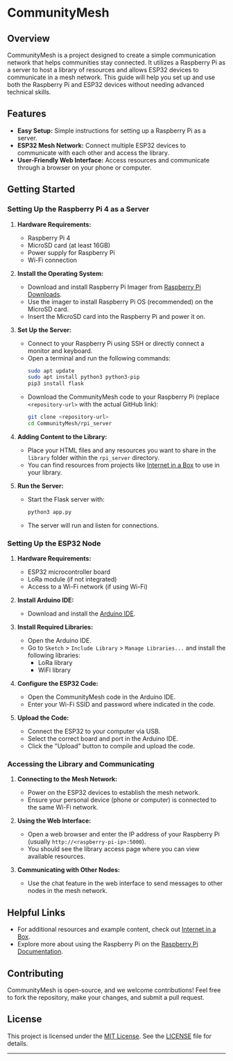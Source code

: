 # CommunityMesh

## Overview

CommunityMesh is a project designed to create a simple communication network that helps communities stay connected. It utilizes a Raspberry Pi as a server to host a library of resources and allows ESP32 devices to communicate in a mesh network. This guide will help you set up and use both the Raspberry Pi and ESP32 devices without needing advanced technical skills.

## Features

- **Easy Setup:** Simple instructions for setting up a Raspberry Pi as a server.
- **ESP32 Mesh Network:** Connect multiple ESP32 devices to communicate with each other and access the library.
- **User-Friendly Web Interface:** Access resources and communicate through a browser on your phone or computer.

## Getting Started

### Setting Up the Raspberry Pi 4 as a Server

1. **Hardware Requirements:**
   - Raspberry Pi 4
   - MicroSD card (at least 16GB)
   - Power supply for Raspberry Pi
   - Wi-Fi connection

2. **Install the Operating System:**
   - Download and install Raspberry Pi Imager from [Raspberry Pi Downloads](https://www.raspberrypi.com/software/).
   - Use the imager to install Raspberry Pi OS (recommended) on the MicroSD card.
   - Insert the MicroSD card into the Raspberry Pi and power it on.

3. **Set Up the Server:**
   - Connect to your Raspberry Pi using SSH or directly connect a monitor and keyboard.
   - Open a terminal and run the following commands:
     ```bash
     sudo apt update
     sudo apt install python3 python3-pip
     pip3 install flask
     ```
   - Download the CommunityMesh code to your Raspberry Pi (replace `<repository-url>` with the actual GitHub link):
     ```bash
     git clone <repository-url>
     cd CommunityMesh/rpi_server
     ```

4. **Adding Content to the Library:**
   - Place your HTML files and any resources you want to share in the `library` folder within the `rpi_server` directory.
   - You can find resources from projects like [Internet in a Box](https://internet-in-a-box.org/) to use in your library.

5. **Run the Server:**
   - Start the Flask server with:
     ```bash
     python3 app.py
     ```
   - The server will run and listen for connections.

### Setting Up the ESP32 Node

1. **Hardware Requirements:**
   - ESP32 microcontroller board
   - LoRa module (if not integrated)
   - Access to a Wi-Fi network (if using Wi-Fi)

2. **Install Arduino IDE:**
   - Download and install the [Arduino IDE](https://www.arduino.cc/en/software).

3. **Install Required Libraries:**
   - Open the Arduino IDE.
   - Go to `Sketch` > `Include Library` > `Manage Libraries...` and install the following libraries:
     - LoRa library
     - WiFi library

4. **Configure the ESP32 Code:**
   - Open the CommunityMesh code in the Arduino IDE.
   - Enter your Wi-Fi SSID and password where indicated in the code.

5. **Upload the Code:**
   - Connect the ESP32 to your computer via USB.
   - Select the correct board and port in the Arduino IDE.
   - Click the "Upload" button to compile and upload the code.

### Accessing the Library and Communicating

1. **Connecting to the Mesh Network:**
   - Power on the ESP32 devices to establish the mesh network.
   - Ensure your personal device (phone or computer) is connected to the same Wi-Fi network.

2. **Using the Web Interface:**
   - Open a web browser and enter the IP address of your Raspberry Pi (usually `http://<raspberry-pi-ip>:5000`).
   - You should see the library access page where you can view available resources.

3. **Communicating with Other Nodes:**
   - Use the chat feature in the web interface to send messages to other nodes in the mesh network.

## Helpful Links

- For additional resources and example content, check out [Internet in a Box](https://internet-in-a-box.org/).
- Explore more about using the Raspberry Pi on the [Raspberry Pi Documentation](https://www.raspberrypi.com/documentation/).

## Contributing

CommunityMesh is open-source, and we welcome contributions! Feel free to fork the repository, make your changes, and submit a pull request.

## License

This project is licensed under the [MIT License](https://opensource.org/licenses/MIT). See the [LICENSE](LICENSE) file for details.

---
